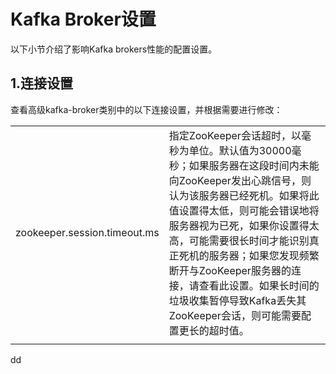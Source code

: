 Kafka Broker设置
================================================================================
以下小节介绍了影响Kafka brokers性能的配置设置。

## 1.连接设置
查看高级kafka-broker类别中的以下连接设置，并根据需要进行修改：

|  |  |
| :------------- | :------------- |
| zookeeper.session.timeout.ms | 指定ZooKeeper会话超时，以毫秒为单位。默认值为30000毫秒；如果服务器在这段时间内未能向ZooKeeper发出心跳信号，则认为该服务器已经死机。如果将此值设置得太低，则可能会错误地将服务器视为已死，如果你设置得太高，可能需要很长时间才能识别真正死机的服务器；如果您发现频繁断开与ZooKeeper服务器的连接，请查看此设置。如果长时间的垃圾收集暂停导致Kafka丢失其ZooKeeper会话，则可能需要配置更长的超时值。|
|  |  |



































dd
